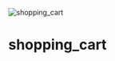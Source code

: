 ![shopping_cart](https://github.com/kazishamim71/shopping_cart/assets/120647540/95ef8d1d-5b0a-41a9-bca6-0d22f6faf514)
# shopping_cart
